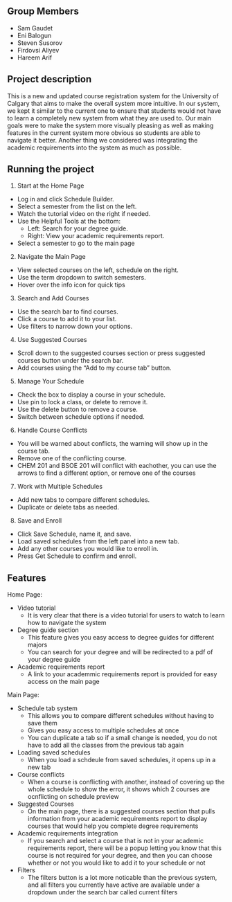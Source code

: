 ## Group Members
- Sam Gaudet 
- Eni Balogun 
- Steven Susorov 
- Firdovsi Aliyev 
- Hareem Arif 


## Project description

This is a new and updated course registration system for the University of Calgary that aims to make the overall system more intuitive. In our system, we kept it similar to the current one to ensure that students would not have to learn a completely new system from what they are used to. Our main goals were to make the system more visually pleasing as well as making features in the current system more obvious so students are able to navigate it better. Another thing we considered was integrating the academic requirements into the system as much as possible.


## Running the project

1. Start at the Home Page
- Log in and click Schedule Builder.
- Select a semester from the list on the left.
- Watch the tutorial video on the right if needed.
- Use the Helpful Tools at the bottom:
    - Left: Search for your degree guide.
    - Right: View your academic requirements report.
- Select a semester to go to the main page

2. Navigate the Main Page
- View selected courses on the left, schedule on the right.
- Use the term dropdown to switch semesters.
- Hover over the info icon for quick tips

3. Search and Add Courses
- Use the search bar to find courses.
- Click a course to add it to your list.
- Use filters to narrow down your options.

4. Use Suggested Courses
- Scroll down to the suggested courses section or press suggested courses button under the search bar.
- Add courses using the “Add to my course tab” button.

5. Manage Your Schedule
- Check the box to display a course in your schedule.
- Use pin to lock a class, or delete to remove it.
- Use the delete button to remove a course.
- Switch between schedule options if needed.

6. Handle Course Conflicts
- You will be warned about conflicts, the warning will show up in the course tab.
- Remove one of the conflicting course.
- CHEM 201 and BSOE 201 will conflict with eachother, you can use the arrows to find a different option, or  remove one of the courses


7. Work with Multiple Schedules
- Add new tabs to compare different schedules.
- Duplicate or delete tabs as needed.

8. Save and Enroll
- Click Save Schedule, name it, and save.
- Load saved schedules from the left panel into a new tab.
- Add any other courses you would like to enroll in.
- Press Get Schedule to confirm and enroll.


## Features

Home Page:

- Video tutorial
    - It is very clear that there is a video tutorial for users to watch to learn how to navigate the system
- Degree guide section
    - This feature gives you easy access to degree guides for different majors
    - You can search for your degree and will be redirected to a pdf of your degree guide
- Academic requirements report
    - A link to your academmic requirements report is provided for easy access on the main page


Main Page:

- Schedule tab system
    - This allows you to compare different schedules without having to save them
    - Gives you easy access to multiple schedules at once
    - You can duplicate a tab so if a small change is needed, you do not have to add all the classes from the previous tab again
- Loading saved schedules
    - When you load a schdeule from saved schedules, it opens up in a new tab
- Course conflicts
    - When a course is conflicting with another, instead of covering up the whole schedule to show the error, it shows which 2 courses are ocnflicting on schedule preview
- Suggested Courses
    - On the main page, there is a suggested courses section that pulls information from your academic requirements report to display courses that would help you complete degree requirements
- Academic requirements integration
    - If you search and select a course that is not in your academic requirements report, there will be a popup letting you know that this course is not required for your degree, and then you can choose whether or not you would like to add it to your schedule or not
- Filters
    - The filters button is a lot more noticable than the previous system, and all filters you currently have active are available under a dropdown under the search bar called current filters
